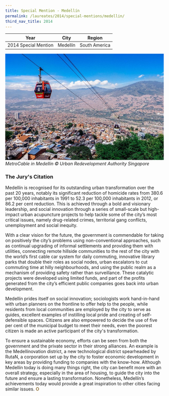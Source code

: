 ```yaml
---
title: Special Mention - Medellín
permalink: /laureates/2014/special-mentions/medellin/
third_nav_title: 2014
---
```


| Year | City | Region |
|--|--|--|
| 2014 Special Mention | Medellín | South America |

![MetroCable in Medellín](/images/special-mentions/medellin.jpg)
_MetroCable in Medellín © Urban Redevelopment Authority Singapore_

### **The Jury's Citation**
Medellín is recognised for its outstanding urban transformation over the past 20 years, notably its significant reduction of homicide rates from 380.6 per 100,000 inhabitants in 1991 to 52.3 per 100,000 inhabitants in 2012, or 86.2 per cent reduction. This is achieved through a bold and visionary leadership, and social innovation through a series of small-scale but high-impact urban acupuncture projects to help tackle some of the city’s most critical issues, namely drug-related crimes, territorial gang conflicts, unemployment and social inequity.

With a clear vision for the future, the government is commendable for taking on positively the city’s problems using non-conventional approaches, such as continual upgrading of informal settlements and providing them with utilities, connecting remote hillside communities to the rest of the city with the world’s first cable car system for daily commuting, innovative library parks that double their roles as social nodes, urban escalators to cut commuting time at hilly neighbourhoods, and using the public realm as a mechanism of providing safety rather than surveillance. These catalytic projects were developed using limited funds, and part of the profits generated from the city’s efficient public companies goes back into urban development.

Medellín prides itself on social innovation; sociologists work hand-in-hand with urban planners on the frontline to offer help to the people, while residents from local communities are employed by the city to serve as guides, excellent examples of instilling local pride and creating of self-defensible spaces. Citizens are also empowered to decide the use of five per cent of the municipal budget to meet their needs, even the poorest citizen is made an active participant of the city's transformation.

To ensure a sustainable economy, efforts can be seen from both the government and the private sector in their strong alliances. An example is the Medellínovation district, a new technological district spearheaded by RutaN, a corporation set up by the city to foster economic development in key areas by providing funding to companies with the know-how. Although Medellín today is doing many things right, the city can benefit more with an overall strategy, especially in the area of housing, to guide the city into the future and ensure a lasting transformation. Nonetheless, Medellín’s achievements today would provide a great inspiration to other cities facing similar issues. **<font color="#967942">O</font>**

